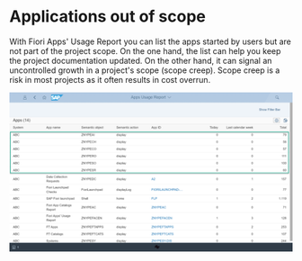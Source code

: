 # Applications out of scope

With Fiori Apps' Usage Report you can list the apps started by users but are not part of the project scope. On the one hand, the list can help you keep the project documentation updated. On the other hand, it can signal an uncontrolled growth in a project's scope (scope creep). Scope creep is a risk in most projects as it often results in cost overrun. 

[![](res/out-of-scope.png)](res/out-of-scope.png)